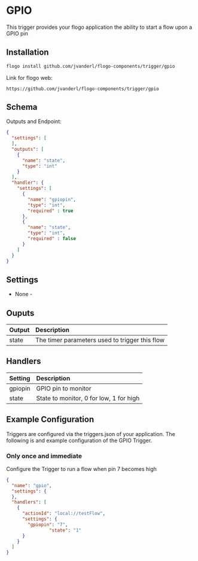 # GPIO
This trigger provides your flogo application the ability to start a flow upon a GPIO pin

## Installation

```bash
flogo install github.com/jvanderl/flogo-components/trigger/gpio
```
Link for flogo web:
```
https://github.com/jvanderl/flogo-components/trigger/gpio
```

## Schema
Outputs and Endpoint:

```json
{
  "settings": [
  ],
  "outputs": [
    {
      "name": "state",
      "type": "int"
    }
  ],
  "handler": {
    "settings": [
      {
        "name": "gpiopin",
        "type": "int",
        "required" : true
      },
      {
        "name": "state",
        "type": "int",
        "required" : false
      }
    ]
  }
}
```
## Settings
- None -

## Ouputs
| Output   | Description    |
|:---------|:---------------|
| state    | The timer parameters used to trigger this flow |

## Handlers
| Setting   | Description    |
|:----------|:---------------|
| gpiopin   | GPIO pin to monitor |
| state     | State to monitor, 0 for low, 1 for high |

## Example Configuration

Triggers are configured via the triggers.json of your application. The following is and example configuration of the GPIO Trigger.

### Only once and immediate
Configure the Trigger to run a flow when pin 7 becomes high
```json
{
  "name": "gpio",
  "settings": {
  },
  "handlers": [
    {
      "actionId": "local://testFlow",
      "settings": {
        "gpiopin": "7",
				"state": "1"
      }
    }
  ]
}
```
